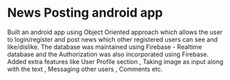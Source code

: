 # News Posting android app
 Built an android app using Object Oriented approach which allows the user to login/register and post news which other registered users can see and like/dislike. The database was maintained using Firebase - Realtime database and the Authorization was also incorporated using Firebase. Added extra features like User Profile section , Taking image as input along with the text , Messaging other users , Comments etc.
